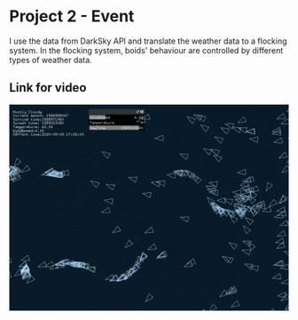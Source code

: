 # Project 2 -  Event

I use the data from DarkSky API and translate the weather data to a flocking system.
In the flocking system, boids' behaviour are controlled by different types of weather data.

## Link for video
[![](https://github.com/EffieSong/openframeworks/raw/master/Project_2/flocking.png)](https://youtu.be/dYo9KxbWGvk)
